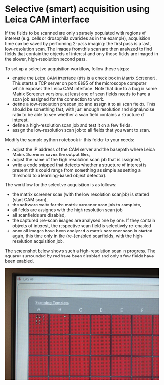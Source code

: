 # Selective (smart) acquisition using Leica CAM interface

If the fields to be scanned are only sparsely populated with regions of interest (e.g. cells or drosophila ovarioles as in the example), acquisition time can be saved by performing 2-pass imaging: the first pass is a fast, low-resolution scan. The images
from this scan are then analyzed to find fields that contain the objects of interest and only those fields
are imaged in the slower, high-resolution second pass.




To set up a selective acquisition workflow, follow these steps:

* enable the Leica CAM interface (this is a check box in Matrix Screener). This starts a TCP server on port 8895 of the microscope computer which exposes the Leica CAM interface. Note that due to a bug in some Matrix Screener versions, at least one of scan fields needs to have a scan job assigned for the connection to work.
* define a low-resolution prescan job and assign it to all scan fields. This should be something fast, with just enough resolution and signal/noise ratio to be able to see whether a scan field contains a structure of interest.
* define a high-resolution scan job and test it on a few fields.
* assign the low-resolution scan job to all fields that you want to scan.

Modify the sample python notebook in this folder to your needs:

* adjust the IP address of the CAM server and the basepath where Leica Matrix Screener saves the output files,
* adjust the name of the high resolution scan job that is assigned,
* write a code snipped that detects whether a structure of interest is present (this could range from something as simple as setting a threshold to a learning-based object detector).

The workflow for the selective acquisition is as follows:

* the matrix screener scan (with the low resolution scanjob) is started (start CAM scan),
* the software waits for the matrix screener scan job to complete,
* all fields are assignes with the high resolution scan job,
* all scanfields are disabled,
* the captured pre-scan images are analysed one by one. If they contain objects of interest, the respective scan field is selectively re-enabled
* once all images have been analyzed a matrix screener scan is started again, this time only in the (re-)enabled scanfields, with the high-resolution acquisition job.

The screenshot below shows such a high-resolution scan in progress. The squares surrounded by red have been disabled and only a few fields have been enabled.

![selective acquisition in progress](../illustrations/selective_acquisition.jpg)